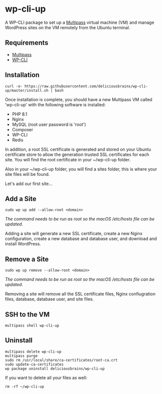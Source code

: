 # wp-cli-up

A WP-CLI package to set up a [Multipass](https://multipass.run/) virtual machine (VM) and manage WordPress sites on the VM remotely from the Ubuntu terminal.

## Requirements

* [Multipass](https://multipass.run/)
* [WP-CLI](https://wp-cli.org/)

## Installation

    curl -o- https://raw.githubusercontent.com/deliciousbrains/wp-cli-up/master/install.sh | bash

Once installation is complete, you should have a new Multipass VM called 'wp-cli-up' with the following software is installed:

* PHP 8.1
* Nginx
* MySQL (root user password is 'root')
* Composer
* WP-CLI
* Redis

In addition, a root SSL certificate is generated and stored on your Ubuntu certificate store to allow the generation trusted SSL certificates for each site. You will find the root certificate in your \~/wp-cli-up folder.

Also in your \~/wp-cli-up folder, you will find a sites folder, this is where your site files will be found.

Let's add our first site...

## Add a Site

    sudo wp up add --allow-root <domain>

_The command needs to be run as root so the macOS /etc/hosts file can be updated._

Adding a site will generate a new SSL certificate, create a new Nginx configuration, create a new database and database user, and download and install WordPress.

## Remove a Site

    sudo wp up remove --allow-root <domain>

_The command needs to be run as root so the macOS /etc/hosts file can be updated._

Removing a site will remove all the SSL certificate files, Nginx confiugration files, database, database user, and site files.

## SSH to the VM

    multipass shell wp-cli-up

## Uninstall

    multipass delete wp-cli-up
    multipass purge
    sudo rm /usr/local/share/ca-certificates/root-ca.crt
    sudo update-ca-certificates
    wp package uninstall deliciousbrains/wp-cli-up

If you want to delete all your files as well:

    rm -rf ~/wp-cli-up
